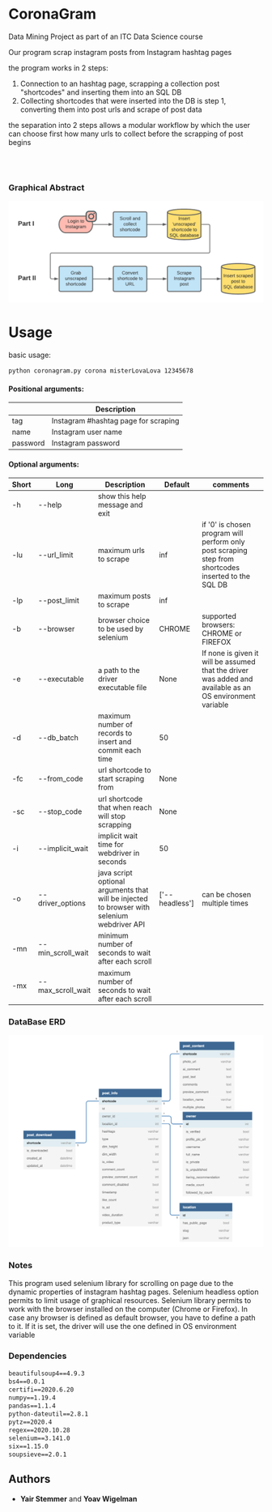 # CoronaGram
Data Mining Project as part of an ITC Data Science course 

Our program scrap instagram posts from Instagram hashtag pages

the program works in 2 steps:
1. Connection to an hashtag page, scrapping a collection post "shortcodes" and inserting them into an SQL DB
2. Collecting shortcodes that were inserted into the DB is step 1, converting them into post urls and scrape of post data

the separation into 2 steps allows a modular workflow by which the user can choose first how many urls to collect 
before the scrapping of post begins

<br><br>

### Graphical Abstract

![alt Graphical abstract - transparent](images/python_scraping_transparent.png)

Usage
=====

basic usage:
```
python coronagram.py corona misterLovaLova 12345678 
```
#### Positional arguments:

|          | Description                          |
|----------|--------------------------------------|
| tag      | Instagram #hashtag page for scraping |
| name     | Instagram user name                  |
| password | Instagram password                   |


#### Optional arguments:

| Short | Long              | Description                                                                                 | Default             | comments                                                                                                  |
|-------|-------------------|---------------------------------------------------------------------------------------------|---------------------|-----------------------------------------------------------------------------------------------------------|
| -h    | --help            | show this help message and exit                                                             |                     |                                                                                                           |
| -lu   | --url_limit       | maximum urls to scrape                                                                      | inf                 | if '0' is chosen program will perform only post scraping step from shortcodes inserted to the SQL DB      |
| -lp   | --post_limit      | maximum posts to scrape                                                                     | inf                 |                                                                                                           |
| -b    | --browser         | browser choice to be used by selenium                                                       | CHROME              | supported browsers: CHROME or FIREFOX                                                                     |
| -e    | --executable      | a path to the driver executable file                                                        | None                | If none is given it will be assumed that the driver was added and available as an OS environment variable |
| -d    | --db_batch        | maximum number of records to insert and commit each time                                    | 50                  |                                                                                                           |
| -fc   | --from_code       | url shortcode to start scraping from                                                        | None                |                                                                                                           |
| -sc   | --stop_code       | url shortcode that when reach will stop scrapping                                           | None                |                                                                                                           |
| -i    | --implicit_wait   | implicit wait time for webdriver in seconds                                                 | 50                  |                                                                                                           |
| -o    | --driver_options  | java script optional arguments that will be injected to browser with selenium webdriver API | \['--headless']     | can be chosen multiple times                                                                              |
| -mn   | --min_scroll_wait | minimum number of seconds to wait after each scroll                                         |                     |                                                                                                           |
| -mx   | --max_scroll_wait | maximum number of seconds to wait after each scroll                                         |                     |                                                                                                           |

### DataBase ERD

![ERD](images/instascrapERD.png)


### Notes

This program used selenium library for scrolling on page due to the dynamic properties of instagram hashtag pages. 
Selenium headless option permits to limit usage of graphical resources.
Selenium library permits to work with the browser installed on
the computer (Chrome or Firefox). In case any browser is defined as default browser,
you have to define a path to it. If it is set, the driver will use the one defined in
OS environment variable

### Dependencies
```
beautifulsoup4==4.9.3
bs4==0.0.1
certifi==2020.6.20
numpy==1.19.4
pandas==1.1.4
python-dateutil==2.8.1
pytz==2020.4
regex==2020.10.28
selenium==3.141.0
six==1.15.0
soupsieve==2.0.1
```

## Authors

* **Yair Stemmer** and **Yoav Wigelman**
